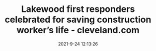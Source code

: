 ---
"title": "Lakewood first responders celebrated for saving construction worker’s life - cleveland.com"
"date": "2021-9-24 12:13:26"
"feed_name": "GOOGLENEWSCONSTRUCTION"
"feed_website": "https://news.google.com/search?q=construction%2Bincident&hl=en-US&gl=US&ceid=US:en"
"feed_rss": "https://news.google.com/rss/search?q=construction%2Bincident&hl=en-US&gl=US&ceid=US:en"
"link": "https://www.cleveland.com/community/2021/09/lakewood-first-responders-celebrated-for-saving-construction-workers-life.html"
"file": "_posts/2021-1-1-490fa59f73665223b29901b4ebe6f5091d13c282.md"
"accident": "0"
"drilling": "0"
"dead": "0"
"injured": "0"
"where": "unknown site"
"place": "unknown place"
---